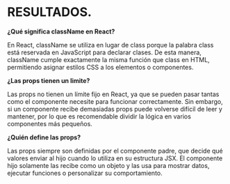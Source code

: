 # RESULTADOS.


**¿Qué significa className en React?**

En React, className se utiliza en lugar de class porque la palabra class está reservada en JavaScript para declarar clases. De esta manera, className cumple exactamente la misma función que class en HTML, permitiendo asignar estilos CSS a los elementos o componentes.

**¿Las props tienen un limite?**

Las props no tienen un límite fijo en React, ya que se pueden pasar tantas como el componente necesite para funcionar correctamente. Sin embargo, si un componente recibe demasiadas props puede volverse difícil de leer y mantener, por lo que es recomendable dividir la lógica en varios componentes más pequeños.

**¿Quién define las props?**

Las props siempre son definidas por el componente padre, que decide qué valores enviar al hijo cuando lo utiliza en su estructura JSX. El componente hijo solamente las recibe como un objeto y las usa para mostrar datos, ejecutar funciones o personalizar su comportamiento.
